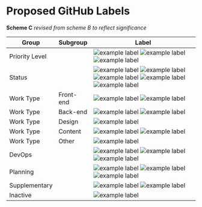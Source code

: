 # Proposed GitHub Labels

**Scheme C**
*revised from scheme B to reflect significance*

Group | Subgroup | Label |
--- | --- | ---
Priority Level | | ![example label](https://labl.es/svg?text=priority-%20critical&bgcolor=cc0000) ![example label](https://labl.es/svg?text=priority-%20high&bgcolor=ff0000) ![example label](https://labl.es/svg?text=priority-%20low&bgcolor=ffb3b3)
Status | | ![example label](https://labl.es/svg?text=blocked&bgcolor=3a2a9c) ![example label](https://labl.es/svg?text=blocker&bgcolor=3a2a9c) ![example label](https://labl.es/svg?text=question&bgcolor=1155cc) ![example label](https://labl.es/svg?text=needs%20revision&bgcolor=1155cc)  ![example label](https://labl.es/svg?text=needs%20estimate&bgcolor=1155cc)
Work Type | Front-end | ![example label](https://labl.es/svg?text=pattern&bgcolor=ffcc00) ![example label](https://labl.es/svg?text=theming&bgcolor=ffcc00)
Work Type | Back-end | ![example label](https://labl.es/svg?text=migration&bgcolor=ffeb99) ![example label](https://labl.es/svg?text=drupal&bgcolor=ffeb99)
Work Type | Design | ![example label](https://labl.es/svg?text=UX/design&bgcolor=ffd9b3)
Work Type | Content | ![example label](https://labl.es/svg?text=content&bgcolor=ffa64d) ![example label](https://labl.es/svg?text=multilingual&bgcolor=ffa64d)
Work Type | Other | ![example label](https://labl.es/svg?text=documentation&bgcolor=ff8000)
DevOps | | ![example label](https://labl.es/svg?text=deployment&bgcolor=cc0066) ![example label](https://labl.es/svg?text=needs%20manuel%20deployment&bgcolor=cc0066) ![example label](https://labl.es/svg?text=hotfix&bgcolor=cc0066)
Planning | | ![example label](https://labl.es/svg?text=epic&bgcolor=66ffcc) ![example label](https://labl.es/svg?text=sprint%20planning&bgcolor=66ffcc) ![example label](https://labl.es/svg?text=sprint%20retrospective&bgcolor=66ffcc)
Supplementary | | ![example label](https://labl.es/svg?text=security&bgcolor=00e1ff) ![example label](https://labl.es/svg?text=SEO&bgcolor=00e1ff)
Inactive | | ![example label](https://labl.es/svg?text=duplicate&bgcolor=ffffff)





